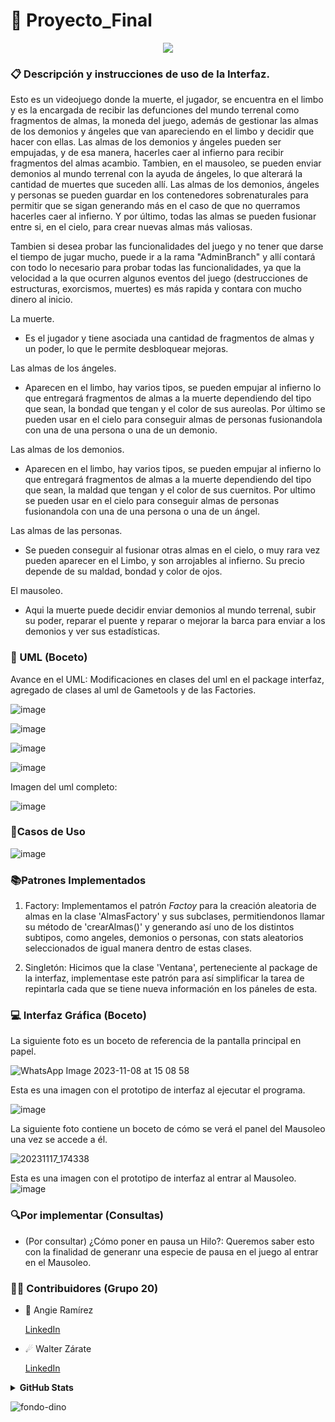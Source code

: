 # 📖 Proyecto_Final

<p align="center">
  <a href="https://github.com/DenverCoder1/readme-typing-svg"><img src="https://readme-typing-svg.herokuapp.com?font=Time+New+Roman&color=%FF90BB90&size=25&center=true&vCenter=true&width=600&height=100&lines=Ce+travail+était+amusant;Cela+fait+des+merveilles;GitHub+est+incroyable"></a>
</p>

### 📋 Descripción y instrucciones de uso de la Interfaz.
Esto es un videojuego donde la muerte, el jugador, se encuentra en el limbo y es la encargada de recibir las defunciones del mundo terrenal como fragmentos de almas, la moneda del juego, además de gestionar las almas de los demonios y ángeles que van apareciendo en el limbo y decidir que hacer con ellas.
Las almas de los demonios y ángeles pueden ser empujadas, y de esa manera, hacerles caer al infierno para recibir fragmentos del almas acambio. Tambien, en el mausoleo, se pueden enviar demonios al mundo terrenal con la ayuda de ángeles, lo que alterará la cantidad de muertes que suceden allí. Las almas de los demonios, ángeles y personas se pueden guardar en los contenedores sobrenaturales para permitir que se sigan generando más en el caso de que no querramos hacerles caer al infierno. Y por último, todas las almas se pueden fusionar entre si, en el cielo, para crear nuevas almas más valiosas.

Tambien si desea probar las funcionalidades del juego y no tener que darse el tiempo de jugar mucho, puede ir a la rama "AdminBranch" y allí contará con todo lo necesario para probar todas las funcionalidades, ya que la velocidad a la que ocurren algunos eventos del juego (destrucciones de estructuras, exorcismos, muertes) es más rapida y contara con mucho dinero al inicio.

La muerte.
* Es el jugador y tiene asociada una cantidad de fragmentos de almas y un poder, lo que le permite desbloquear mejoras.

Las almas de los ángeles.

* Aparecen en el limbo, hay varios tipos, se pueden empujar al infierno lo que entregará fragmentos de almas a la muerte dependiendo del tipo que sean, la bondad que tengan y el color de sus aureolas. Por último se pueden usar en el cielo para conseguir almas de personas fusionandola con una de una persona o una de un demonio.

Las almas de los demonios.

* Aparecen en el limbo, hay varios tipos, se pueden empujar al infierno lo que entregará fragmentos de almas a la muerte dependiendo del tipo que sean, la maldad que tengan y el color de sus cuernitos. Por ultimo se pueden usar en el cielo para conseguir almas de personas fusionandola con una de una persona o una de un ángel.

Las almas de las personas.

* Se pueden conseguir al fusionar otras almas en el cielo, o muy rara vez pueden aparecer en el Limbo, y son arrojables al infierno. Su precio depende de su maldad, bondad y color de ojos.

El mausoleo.

* Aqui la muerte puede decidir enviar demonios al mundo terrenal, subir su poder, reparar el puente y reparar o mejorar la barca para enviar a los demonios y ver sus estadísticas.


### 📝 UML (Boceto)

Avance en el UML: Modificaciones en clases del uml en el package interfaz, agregado de clases al uml de Gametools y de las Factories.

![image](https://github.com/Angie161/Proyecto_Final/assets/146099263/86a026c9-cd9a-4fe2-ad35-09ffd054ebed)

![image](https://github.com/Angie161/Proyecto_Final/assets/146099263/97fdd8e9-39c8-4a1f-8d83-877a588cc756)

![image](https://github.com/Angie161/Proyecto_Final/assets/146099263/98096540-cf32-4331-84b4-fac2a7b08203)

![image](https://github.com/Angie161/Proyecto_Final/assets/146099263/586e7c4f-ea88-4028-9fbf-38ab1051d153)


Imagen del uml completo:

![image](https://github.com/Angie161/Proyecto_Final/assets/146099263/fa72d6b0-afc6-4041-8557-31b31a910abc)


### 📍Casos de Uso
![image](https://github.com/Angie161/Proyecto_Final/assets/146099263/c1ed6784-3f1d-4b6e-9f45-7de9d3384bae)


### 📚Patrones Implementados
1. Factory: Implementamos el patrón *Factoy* para la creación aleatoria de almas en la clase 'AlmasFactory' y sus subclases, permitiendonos llamar su método de 'crearAlmas()' y generando así uno de los distintos subtipos, como angeles, demonios o personas, con stats aleatorios seleccionados de igual manera dentro de estas clases.

2. Singletón: Hicimos que la clase 'Ventana', perteneciente al package de la interfaz, implementase este patrón para así simplificar la tarea de repintarla cada que se tiene nueva información en los páneles de esta.


### 💻 Interfaz Gráfica (Boceto)
La siguiente foto es un boceto de referencia de la pantalla principal en papel.

![WhatsApp Image 2023-11-08 at 15 08 58](https://github.com/Angie161/Proyecto_Final/assets/146099765/26933464-6905-48a8-a019-61af1a00fd22)

Esta es una imagen con el prototipo de interfaz al ejecutar el programa. 

![image](https://github.com/Angie161/Proyecto_Final/assets/146099263/47c261b1-5e13-4f1b-9005-95c46c77b178)

La siguiente foto contiene un boceto de cómo se verá el panel del Mausoleo una vez se accede a él.

![20231117_174338](https://github.com/Angie161/Proyecto_Final/assets/146099263/bb003db4-60bb-459e-9e26-6c1893029bfe)

Esta es una imagen con el prototipo de interfaz al entrar al Mausoleo.
![image](https://github.com/Angie161/Proyecto_Final/assets/146099263/8757b973-3849-4027-9e2c-a86e014d3acb)


### 🔍Por implementar (Consultas)
* (Por consultar) ¿Cómo poner en pausa un Hilo?: Queremos saber esto con la finalidad de generanr una especie de pausa en el juego al entrar en el Mausoleo.


### 🤝🏻 Contribuidores (Grupo 20)

* 🌠 Angie Ramírez 
  
  [LinkedIn](https://www.linkedin.com/in/angie-ramirez-7417b2242/)
  
* ☄ Walter Zárate 
  
  [LinkedIn](https://www.linkedin.com/in/walter-andrés-zárate-solar-16784b243/)

<details>
<summary> <b> GitHub Stats</b></summary> 
<p align="center">
  <img  src="https://github-readme-stats.vercel.app/api?username=angie161&show_icons=true&hide_border=true&line_height=20&bg_color=0,fd6e82,fc977f&theme=graywhite"/>
  <img  src="https://github-readme-stats.vercel.app/api?username=rhussu&show_icons=true&hide_border=true&line_height=20&bg_color=0,fc977f,ffdd3f&theme=graywhite"/>
</p>
</details>

![fondo-dino](https://github.com/Angie161/Tarea_1/assets/146099765/e2be2eb8-e713-4d04-97fb-bb1f2bc89fa8)
